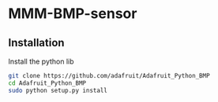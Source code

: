 # MMM-BMP-sensor


## Installation

Install the python lib
```bash
git clone https://github.com/adafruit/Adafruit_Python_BMP
cd Adafruit_Python_BMP
sudo python setup.py install
```

